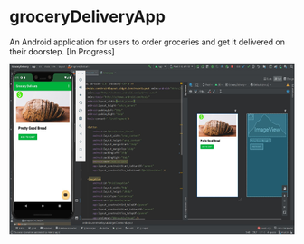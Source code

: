 # groceryDeliveryApp
An Android application for users to order groceries and get it delivered on their doorstep. [In Progress]

<img src="projectSnippet.JPG" width="600" height="300">

